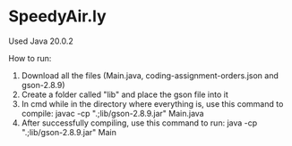 # SpeedyAir.ly
Used Java 20.0.2

How to run:
1. Download all the files (Main.java, coding-assignment-orders.json and gson-2.8.9)
2. Create a folder called "lib" and place the gson file into it
3. In cmd while in the directory where everything is, use this command to compile:
   javac -cp ".;lib/gson-2.8.9.jar" Main.java
4. After successfully compiling, use this command to run:
   java -cp ".;lib/gson-2.8.9.jar" Main

